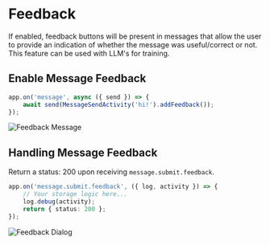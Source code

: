 # Feedback

If enabled, feedback buttons will be present in messages that allow the user to provide
an indication of whether the message was useful/correct or not. This feature can be used
with LLM's for training.

## Enable Message Feedback

```typescript
app.on('message', async ({ send }) => {
    await send(MessageSendActivity('hi!').addFeedback());
});
```

![Feedback Message](https://github.com/microsoft/teams.js/blob/main/assets/screenshots/feedback_message.png?raw=true)

## Handling Message Feedback

Return a status: 200 upon receiving `message.submit.feedback`.

```typescript
app.on('message.submit.feedback', ({ log, activity }) => {
    // Your storage logic here...
    log.debug(activity);
    return { status: 200 };
});
```

![Feedback Dialog](https://github.com/microsoft/teams.js/blob/main/assets/screenshots/feedback_dialog.png?raw=true)
